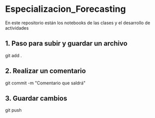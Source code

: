 # Especializacion_Forecasting
En este repositorio están los notebooks de las clases y el desarrollo de actividades
## 1. Paso para subir y guardar un archivo
git add .
## 2. Realizar un comentario
git commit -m "Comentario que saldrá"
## 3. Guardar cambios
git push